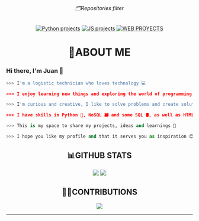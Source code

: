 <h6 align="center">🗂Repositories filter</h6>
<p align="center">
  <a href="https://github.com/Jesparzarom?tab=repositories&q=&type=&language=python&sort=">
    <img src="https://img.shields.io/badge/PYTHON_PROJECTS-blue?style=for-the-badge&logo=python&logoColor=yellow" alt="Python projects"></a>
  <a href="https://github.com/Jesparzarom?tab=repositories&q=&type=&language=javascript&sort=">
    <img src="https://img.shields.io/static/v1?label=&message=JS+projects&color=yellow&style=for-the-badge&logo=javascript&logoColor=black" alt="JS projects">
  </a>
  <a href="https://github.com/Jesparzarom?tab=repositories&q=&type=&language=html&sort=">
    <img src="https://img.shields.io/static/v1?label=&message=WEB+PROYECTS&color=orange&style=for-the-badge&logo=html5&logoColor=white" alt="WEB PROYECTS">
  </a>
</p>


<h1 align="center">👾ABOUT ME</h1>

### Hi there, I'm Juan 👋
```python
>>> I'm a logistic technician who loves technology 💻

>>> I enjoy learning new things and exploring the world of programming 🌎

>>> I'm curious and creative, I like to solve problems and create solutions 🧠

>>> I have skills in Python 🐍, NoSQL 🗃️ and some SQL 🛢️, as well as HTML, CSS and a bit of JavaScript 🌐

>>> This is my space to share my projects, ideas and learnings 🚀

>>> I hope you like my profile and that it serves you as inspiration 😊
```

<h2 align="center">📊GITHUB STATS</h2>

<p align="center">
  <a href="#"><img src="https://github-readme-stats.vercel.app/api?username=jesparzarom&theme=tokyonight"><a/>
  <a href="#"><img src="https://github-readme-stats.vercel.app/api/top-langs/?username=jesparzarom&layout=compact&theme=tokyonight"><a/>
</p>

<h2 align="center">🤝🏻CONTRIBUTIONS</h2>
<p align="center">
  <a href="https://github.com/Jesparzarom/python-docs-es">
    <img src="https://github-readme-stats.vercel.app/api/pin/?username=Jesparzarom&repo=python-docs-es&theme=cobalt">
  </a>
</p>
    
---
